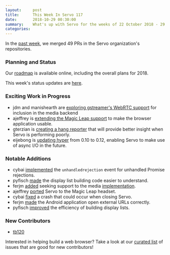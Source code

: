 ```yaml
---
layout:     post
title:      This Week In Servo 117
date:       2018-10-29 00:30:00
summary:    What's up with Servo for the weeks of 22 October 2018 - 29 October 2018
categories:
---
```


In the [past week](https://github.com/pulls?utf8=%E2%9C%93&q=is%3Apr+is%3Amerged+closed%3A2018-10-22..2018-10-29+user%3Aservo+),
we merged 49 PRs in the Servo organization's repositories.

### Planning and Status

Our [roadmap](https://github.com/servo/servo/wiki/Roadmap) is available online, including the overall plans for 2018.

This week's status updates are [here](https://www.standu.ps/project/servo/).

### Exciting Work in Progress

- jdm and manishearth are [exploring gstreamer's WebRTC support](https://github.com/servo/media/compare/master...jdm:watever) for inclusion in the media backend
- ajeffrey is [extending the Magic Leap support](https://github.com/servo/servo/issues/22043) to make the browser application usable.
- gterzian is [creating a hang reporter](https://github.com/servo/servo/pull/21673) that will provide better insight when Servo is performing poorly.
- eijebong is [updating hyper](https://github.com/servo/servo/pull/21644) from 0.10 to 0.12, enabling Servo to make use of async I/O in the future.

### Notable Additions

- cybai [implemented](https://github.com/servo/servo/pull/20755) the `unhandledrejection` event for unhandled Promise rejections.
- pyfisch [made](https://github.com/servo/servo/pull/21972) the display list building code easier to understand.
- ferjm [added](https://github.com/servo/servo/pull/22005) seeking support to the media [implementation](https://github.com/servo/media/pull/157).
- ajeffrey [ported](https://github.com/servo/servo/pull/21985) Servo to the Magic Leap headset.
- cybai [fixed](https://github.com/servo/servo/pull/21988) a crash that could occur when closing Servo.
- ferjm [made](https://github.com/servo/servo/pull/22013) the Android application open external URLs correctly.
- pyfisch [improved](https://github.com/servo/servo/pull/22035) the efficiency of building display lists.

### New Contributors

- [tb120](https://github.com/tb120)

Interested in helping build a web browser? Take a look at our [curated list](https://starters.servo.org/) of issues that are good for new contributors!
